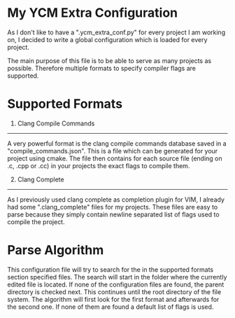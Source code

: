 My YCM Extra Configuration
=========================

As I don't like to have a ".ycm_extra_conf.py" for every project I am working on,
I decided to write a global configuration which is loaded for every project.


The main purpose of this file is to be able to serve as many projects as possible.
Therefore multiple formats to specify compiler flags are supported.


Supported Formats
================

1. Clang Compile Commands
-------------------------
A very powerful format is the clang compile commands database saved in a
"compile_commands.json". This is a file which can be generated for your
project using cmake. The file then contains for each source file (ending
on .c, .cpp or .cc) in your projects the exact flags to compile them.


2. Clang Complete
-----------------
As I previously used clang complete as completion plugin for VIM, I already had some
".clang_complete" files for my projects. These files are easy to parse because they
simply contain newline separated list of flags used to compile the project.


Parse Algorithm
================

This configuration file will try to search for the in the supported formats section specified
files. The search will start in the folder where the currently edited file is located. If none
of the configuration files are found, the parent directory is checked next. This continues
until the root directory of the file system. The algorithm will first look for the first format
and afterwards for the second one. If none of them are found a default list of flags is used.
